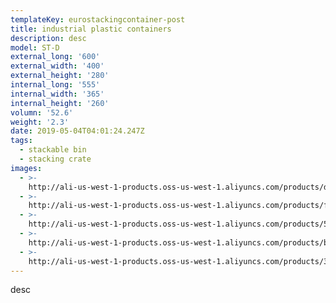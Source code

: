 ```yaml
---
templateKey: eurostackingcontainer-post
title: industrial plastic containers
description: desc
model: ST-D
external_long: '600'
external_width: '400'
external_height: '280'
internal_long: '555'
internal_width: '365'
internal_height: '260'
volumn: '52.6'
weight: '2.3'
date: 2019-05-04T04:01:24.247Z
tags:
  - stackable bin
  - stacking crate
images:
  - >-
    http://ali-us-west-1-products.oss-us-west-1.aliyuncs.com/products/dff016bd8a13408a97d0ea18151ddf04.jpg
  - >-
    http://ali-us-west-1-products.oss-us-west-1.aliyuncs.com/products/fb9fcb78440d4a61aa22be04f870450b.jpg
  - >-
    http://ali-us-west-1-products.oss-us-west-1.aliyuncs.com/products/5777fd642eaa4342a46eb63cf5dff1c6.jpg
  - >-
    http://ali-us-west-1-products.oss-us-west-1.aliyuncs.com/products/b94e55962ea040c986107089d571e4c2.jpg
  - >-
    http://ali-us-west-1-products.oss-us-west-1.aliyuncs.com/products/3bc3cff2c8a04292b472ba99e1b4a358.jpg
---
```

desc
